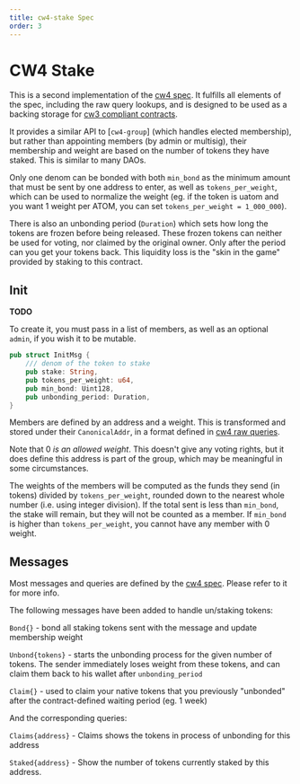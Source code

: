 ```yaml
---
title: cw4-stake Spec
order: 3
---
```


# CW4 Stake

This is a second implementation of the [cw4 spec](01-spec.md).
It fulfills all elements of the spec, including the raw query lookups,
and is designed to be used as a backing storage for
[cw3 compliant contracts](../cw3/01-spec.md).

It provides a similar API to [`cw4-group`] (which handles elected membership),
but rather than appointing members (by admin or multisig), their
membership and weight are based on the number of tokens they have staked.
This is similar to many DAOs.

Only one denom can be bonded with both `min_bond` as the minimum amount
that must be sent by one address to enter, as well as `tokens_per_weight`,
which can be used to normalize the weight (eg. if the token is uatom
and you want 1 weight per ATOM, you can set `tokens_per_weight = 1_000_000`).

There is also an unbonding period (`Duration`) which sets how long the
tokens are frozen before being released. These frozen tokens can neither
be used for voting, nor claimed by the original owner. Only after the period
can you get your tokens back. This liquidity loss is the "skin in the game"
provided by staking to this contract.

## Init

**TODO**

To create it, you must pass in a list of members, as well as an optional
`admin`, if you wish it to be mutable.

```rust
pub struct InitMsg {
    /// denom of the token to stake
    pub stake: String,
    pub tokens_per_weight: u64,
    pub min_bond: Uint128,
    pub unbonding_period: Duration,
}
```

Members are defined by an address and a weight. This is transformed
and stored under their `CanonicalAddr`, in a format defined in
[cw4 raw queries](01-spec.md#raw).

Note that 0 *is an allowed weight*. This doesn't give any voting rights,
but it does define this address is part of the group, which may be
meaningful in some circumstances.

The weights of the members will be computed as the funds they send
(in tokens) divided by `tokens_per_weight`, rounded down to the nearest
whole number (i.e. using integer division). If the total sent is less than
`min_bond`, the stake will remain, but they will not be counted as a
member. If `min_bond` is higher than `tokens_per_weight`, you cannot
have any member with 0 weight.

## Messages

Most messages and queries are defined by the
[cw4 spec](01-spec.md). Please refer to it for more info.

The following messages have been added to handle un/staking tokens:

`Bond{}` - bond all staking tokens sent with the message and update membership weight

`Unbond{tokens}` - starts the unbonding process for the given number
of tokens. The sender immediately loses weight from these tokens,
and can claim them back to his wallet after `unbonding_period`

`Claim{}` -  used to claim your native tokens that you previously "unbonded"
after the contract-defined waiting period (eg. 1 week)

And the corresponding queries:

`Claims{address}` - Claims shows the tokens in process of unbonding
for this address

`Staked{address}` - Show the number of tokens currently staked by this address.
